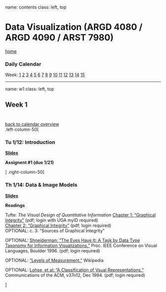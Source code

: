 name: contents
class: left, top

# Data Visualization (ARGD 4080 / ARGD 4090 / ARST 7980)

[home](http://datavis-sp16.github.io/)

### Daily Calendar        

Week: [1](#w1) [2](#w2) [3](#w3) [4](#w4) [5](#w5) [6](#w6) [7](#w7) [8](#w8) [9](#w9) [10](#w10) [11](#w11) [12](#w12) [13](#w13) [14](#w14) [15](#w15)

---
name: w1
class: left, top
        
## Week 1<br><br>
[back to calendar overview](#contents)  
.left-column-50[### Tu 1/12: Introduction**[Slides](../lectures/intro)**

**Assignent #1 (due 1/21)**
]
.right-column-50[### Th 1/14: Data & Image Models

**[Slides](../lectures/datamodels)**

**Readings**  

Tufte: *The Visual Design of Quantitative Information*   [Chapter 1: “Graphical Integrity”](https://uga.view.usg.edu/d2l/le/content/1011508/viewContent/16327865/View) (pdf; login with UGA myID required)  
[Chapter 2: “Graphical Integrity”](https://uga.view.usg.edu/d2l/le/content/1011508/viewContent/16340127/View) (pdf; login required)  
OPTIONAL: c. 3: “Sources of Graphical Integrity”  

OPTIONAL: [Shneiderman: “The Eyes Have It: A Task by Data Type Taxonomy for Information Visualizations.”](https://uga.view.usg.edu/d2l/le/content/1011508/viewContent/16340893/View) Proc. IEEE Conference on Visual Languages, Boulder 1996. (pdf; login required) 

OPTIONAL: [“Levels of Measurement.”](http://en.wikipedia.org/wiki/Level_of_measurement) Wikipedia

OPTIONAL: [Lohse, et al: “A Classification of Vsual Representations.”](https://uga.view.usg.edu/d2l/le/content/1011508/viewContent/16342261/View) Communications of the ACM, v37n12, Dec 1994. (pdf; login required)

]

